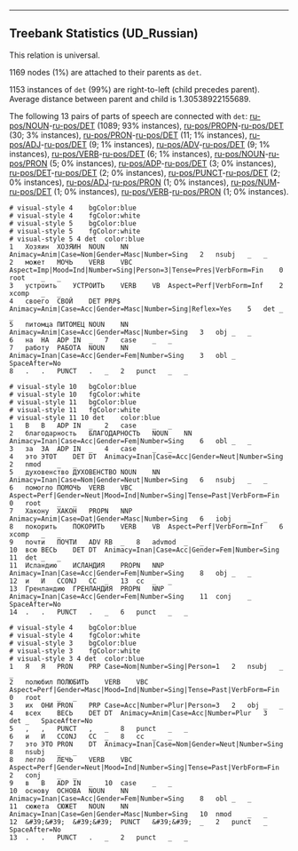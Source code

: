 

--------------------------------------------------------------------------------

## Treebank Statistics (UD_Russian)

This relation is universal.

1169 nodes (1%) are attached to their parents as `det`.

1153 instances of `det` (99%) are right-to-left (child precedes parent).
Average distance between parent and child is 1.30538922155689.

The following 13 pairs of parts of speech are connected with `det`: [ru-pos/NOUN]()-[ru-pos/DET]() (1089; 93% instances), [ru-pos/PROPN]()-[ru-pos/DET]() (30; 3% instances), [ru-pos/PRON]()-[ru-pos/DET]() (11; 1% instances), [ru-pos/ADJ]()-[ru-pos/DET]() (9; 1% instances), [ru-pos/ADV]()-[ru-pos/DET]() (9; 1% instances), [ru-pos/VERB]()-[ru-pos/DET]() (6; 1% instances), [ru-pos/NOUN]()-[ru-pos/PRON]() (5; 0% instances), [ru-pos/ADP]()-[ru-pos/DET]() (3; 0% instances), [ru-pos/DET]()-[ru-pos/DET]() (2; 0% instances), [ru-pos/PUNCT]()-[ru-pos/DET]() (2; 0% instances), [ru-pos/ADJ]()-[ru-pos/PRON]() (1; 0% instances), [ru-pos/NUM]()-[ru-pos/DET]() (1; 0% instances), [ru-pos/VERB]()-[ru-pos/PRON]() (1; 0% instances).


~~~ conllu
# visual-style 4	bgColor:blue
# visual-style 4	fgColor:white
# visual-style 5	bgColor:blue
# visual-style 5	fgColor:white
# visual-style 5 4 det	color:blue
1	Хозяин	ХОЗЯИН	NOUN	NN	Animacy=Anim|Case=Nom|Gender=Masc|Number=Sing	2	nsubj	_	_
2	может	МОЧЬ	VERB	VBC	Aspect=Imp|Mood=Ind|Number=Sing|Person=3|Tense=Pres|VerbForm=Fin	0	root	_	_
3	устроить	УСТРОИТЬ	VERB	VB	Aspect=Perf|VerbForm=Inf	2	xcomp	_	_
4	своего	СВОЙ	DET	PRP$	Animacy=Anim|Case=Acc|Gender=Masc|Number=Sing|Reflex=Yes	5	det	_	_
5	питомца	ПИТОМЕЦ	NOUN	NN	Animacy=Anim|Case=Acc|Gender=Masc|Number=Sing	3	obj	_	_
6	на	НА	ADP	IN	_	7	case	_	_
7	работу	РАБОТА	NOUN	NN	Animacy=Inan|Case=Acc|Gender=Fem|Number=Sing	3	obl	_	SpaceAfter=No
8	.	.	PUNCT	.	_	2	punct	_	_

~~~


~~~ conllu
# visual-style 10	bgColor:blue
# visual-style 10	fgColor:white
# visual-style 11	bgColor:blue
# visual-style 11	fgColor:white
# visual-style 11 10 det	color:blue
1	В	В	ADP	IN	_	2	case	_	_
2	благодарность	БЛАГОДАРНОСТЬ	NOUN	NN	Animacy=Inan|Case=Acc|Gender=Fem|Number=Sing	6	obl	_	_
3	за	ЗА	ADP	IN	_	4	case	_	_
4	это	ЭТОТ	DET	DT	Animacy=Inan|Case=Acc|Gender=Neut|Number=Sing	2	nmod	_	_
5	духовенство	ДУХОВЕНСТВО	NOUN	NN	Animacy=Inan|Case=Nom|Gender=Neut|Number=Sing	6	nsubj	_	_
6	помогло	ПОМОЧЬ	VERB	VBC	Aspect=Perf|Gender=Neut|Mood=Ind|Number=Sing|Tense=Past|VerbForm=Fin	0	root	_	_
7	Хакону	ХАКОН	PROPN	NNP	Animacy=Anim|Case=Dat|Gender=Masc|Number=Sing	6	iobj	_	_
8	покорить	ПОКОРИТЬ	VERB	VB	Aspect=Perf|VerbForm=Inf	6	xcomp	_	_
9	почти	ПОЧТИ	ADV	RB	_	8	advmod	_	_
10	всю	ВЕСЬ	DET	DT	Animacy=Inan|Case=Acc|Gender=Fem|Number=Sing	11	det	_	_
11	Исландию	ИСЛАНДИЯ	PROPN	NNP	Animacy=Inan|Case=Acc|Gender=Fem|Number=Sing	8	obj	_	_
12	и	И	CCONJ	CC	_	13	cc	_	_
13	Гренландию	ГРЕНЛАНДИЯ	PROPN	NNP	Animacy=Inan|Case=Acc|Gender=Fem|Number=Sing	11	conj	_	SpaceAfter=No
14	.	.	PUNCT	.	_	6	punct	_	_

~~~


~~~ conllu
# visual-style 4	bgColor:blue
# visual-style 4	fgColor:white
# visual-style 3	bgColor:blue
# visual-style 3	fgColor:white
# visual-style 3 4 det	color:blue
1	Я	Я	PRON	PRP	Case=Nom|Number=Sing|Person=1	2	nsubj	_	_
2	полюбил	ПОЛЮБИТЬ	VERB	VBC	Aspect=Perf|Gender=Masc|Mood=Ind|Number=Sing|Tense=Past|VerbForm=Fin	0	root	_	_
3	их	ОНИ	PRON	PRP	Case=Acc|Number=Plur|Person=3	2	obj	_	_
4	всех	ВЕСЬ	DET	DT	Animacy=Anim|Case=Acc|Number=Plur	3	det	_	SpaceAfter=No
5	,	,	PUNCT	,	_	8	punct	_	_
6	и	И	CCONJ	CC	_	8	cc	_	_
7	это	ЭТО	PRON	DT	Animacy=Inan|Case=Nom|Gender=Neut|Number=Sing	8	nsubj	_	_
8	легло	ЛЕЧЬ	VERB	VBC	Aspect=Perf|Gender=Neut|Mood=Ind|Number=Sing|Tense=Past|VerbForm=Fin	2	conj	_	_
9	в	В	ADP	IN	_	10	case	_	_
10	основу	ОСНОВА	NOUN	NN	Animacy=Inan|Case=Acc|Gender=Fem|Number=Sing	8	obl	_	_
11	сюжета	СЮЖЕТ	NOUN	NN	Animacy=Inan|Case=Gen|Gender=Masc|Number=Sing	10	nmod	_	_
12	&#39;&#39;	&#39;&#39;	PUNCT	&#39;&#39;	_	2	punct	_	SpaceAfter=No
13	.	.	PUNCT	.	_	2	punct	_	_

~~~


